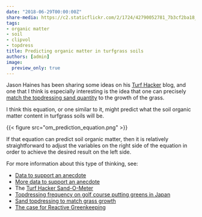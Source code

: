 ```yaml
---
date: "2018-06-29T00:00:00Z"
share-media: https://c2.staticflickr.com/2/1724/42790052781_7b3cf2ba18_b_d.jpg
tags:
- organic matter
- soil
- clipvol
- topdress
title: Predicting organic matter in turfgrass soils
authors: [admin]
image:
  preview_only: true
---
```


Jason Haines has been sharing some ideas on his [Turf Hacker](https://www.turfhacker.com/) blog, and one that I think is especially interesting is the idea that one can precisely [match the topdressing sand quantity](https://www.turfhacker.com/2018/06/sand-o-meter.html) to the growth of the grass.

I think this equation, or one similar to it, might predict what the soil organic matter content in turfgrass soils will be.


{{< figure src="om_prediction_equation.png" >}}

If that equation can predict soil organic matter, then it is relatively straightforward to adjust the variables on the right side of the equation in order to achieve the desired result on the left side.

For more information about this type of thinking, see:

* [Data to support an anecdote](http://www.blog.asianturfgrass.com/2016/05/data-to-support-an-anecdote.html)
* [More data to support an anecdote](http://www.blog.asianturfgrass.com/2016/05/a-little-more-data-to-support-an-anecdote.html)
* The [Turf Hacker Sand-O-Meter](https://www.turfhacker.com/2018/06/sand-o-meter.html)
* [Topdressing frequency on golf course putting greens in Japan](https://www.asianturfgrass.com/2017-12-20-topdressing-japan/)
* [Sand topdressing to match grass growth](https://www.asianturfgrass.com/2017-08-20-topdress-and-growth-potential/)
* [The case for Reactive Greenkeeping](https://www.asianturfgrass.com/2018-04-01-is-reactive-better-than-proactive/)
<br>
